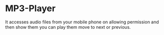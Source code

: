 # MP3-Player
It accesses audio files from your mobile phone on allowing permission and then show them you can play them move to next or previous.
